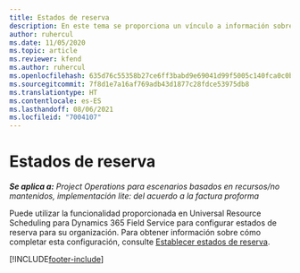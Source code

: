 ```yaml
---
title: Estados de reserva
description: En este tema se proporciona un vínculo a información sobre cómo configurar estados de reserva para Project Operations.
author: ruhercul
ms.date: 11/05/2020
ms.topic: article
ms.reviewer: kfend
ms.author: ruhercul
ms.openlocfilehash: 635d76c55358b27ce6ff3babd9e69041d99f5005c140fca0c0bc28d7210ad168
ms.sourcegitcommit: 7f8d1e7a16af769adb43d1877c28fdce53975db8
ms.translationtype: HT
ms.contentlocale: es-ES
ms.lasthandoff: 08/06/2021
ms.locfileid: "7004107"
---
```

# <a name="booking-statuses"></a>Estados de reserva

_**Se aplica a:** Project Operations para escenarios basados en recursos/no mantenidos, implementación lite: del acuerdo a la factura proforma_

Puede utilizar la funcionalidad proporcionada en Universal Resource Scheduling para Dynamics 365 Field Service para configurar estados de reserva para su organización. Para obtener información sobre cómo completar esta configuración, consulte [Establecer estados de reserva](/dynamics365/field-service/set-up-booking-statuses).


[!INCLUDE[footer-include](../includes/footer-banner.md)]